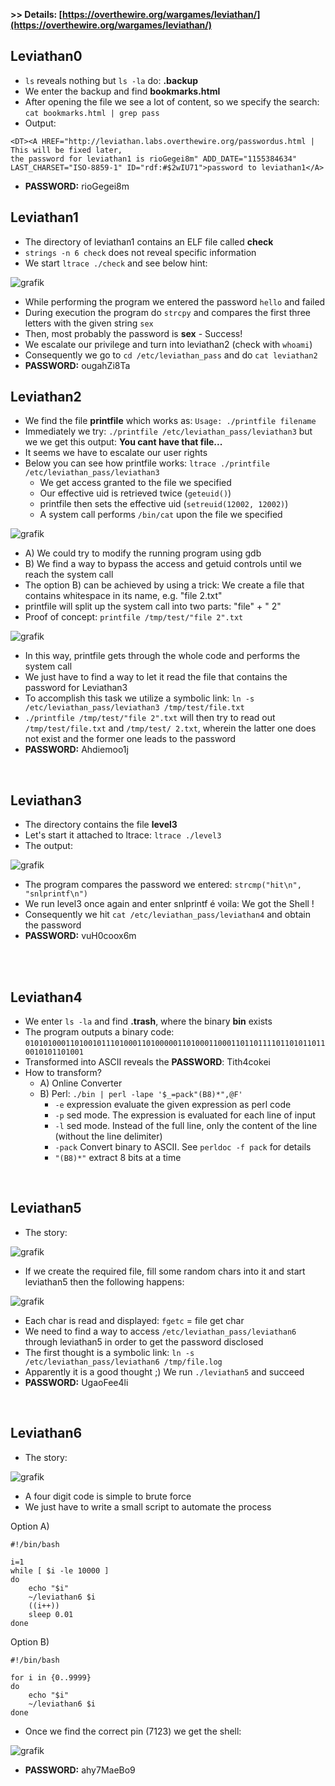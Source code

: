 **>> Details: [https://overthewire.org/wargames/leviathan/](https://overthewire.org/wargames/leviathan/)**

## Leviathan0
- `ls` reveals nothing but `ls -la` do: **.backup**
- We enter the backup and find **bookmarks.html**
- After opening the file we see a lot of content, so we specify the search: `cat bookmarks.html | grep pass`
- Output: 

```
<DT><A HREF="http://leviathan.labs.overthewire.org/passwordus.html | This will be fixed later, 
the password for leviathan1 is rioGegei8m" ADD_DATE="1155384634" LAST_CHARSET="ISO-8859-1" ID="rdf:#$2wIU71">password to leviathan1</A>
```
- **PASSWORD:** rioGegei8m

## Leviathan1
- The directory of leviathan1 contains an ELF file called **check**
- `strings -n 6 check` does not reveal specific information
- We start `ltrace ./check` and see below hint:

![grafik](https://user-images.githubusercontent.com/84674087/142062887-0ab6516d-2a17-491d-9b98-8f2fcb62cf2c.png)

- While performing the program we entered the password `hello` and failed
- During execution the program do `strcpy` and compares the first three letters with the given string `sex`
- Then, most probably the password is **sex** - Success!
- We escalate our privilege and turn into leviathan2 (check with `whoami`)
- Consequently we go to `cd /etc/leviathan_pass` and do `cat leviathan2`
- **PASSWORD:** ougahZi8Ta

## Leviathan2
- We find the file **printfile** which works as: `Usage: ./printfile filename`
- Immediately we try: `./printfile /etc/leviathan_pass/leviathan3` but we we get this output: **You cant have that file...**
- It seems we have to escalate our user rights
- Below you can see how printfile works: `ltrace ./printfile /etc/leviathan_pass/leviathan3`
    - We get access granted to the file we specified
    - Our effective uid is retrieved twice (`geteuid()`)
    - printfile then sets the effective uid (`setreuid(12002, 12002)`)
    - A system call performs `/bin/cat` upon the file we specified

![grafik](https://user-images.githubusercontent.com/84674087/142065462-2d606c01-b0fa-4c45-8af3-d929abc845fb.png)

- A) We could try to modify the running program using gdb
- B) We find a way to bypass the access and getuid controls until we reach the system call
- The option B) can be achieved by using a trick: We create a file that contains whitespace in its name, e.g. "file 2.txt"
- printfile will split up the system call into two parts: "file" + " 2"
- Proof of concept: `printfile /tmp/test/"file 2".txt`

![grafik](https://user-images.githubusercontent.com/84674087/142075688-5b3d4b3b-5c0c-4bd0-82ec-c08aebba25d5.png)

- In this way, printfile gets through the whole code and performs the system call
- We just have to find a way to let it read the file that contains the password for Leviathan3
- To accomplish this task we utilize a symbolic link: `ln -s /etc/leviathan_pass/leviathan3 /tmp/test/file.txt`
- `./printfile /tmp/test/"file 2".txt` will then try to read out `/tmp/test/file.txt` and `/tmp/test/ 2.txt`, wherein the latter one does not exist and the former one leads to the password 
- **PASSWORD:** Ahdiemoo1j

<br />

## Leviathan3
- The directory contains the file **level3**
- Let's start it attached to ltrace: `ltrace ./level3`
- The output:

![grafik](https://user-images.githubusercontent.com/84674087/142216555-6ace1658-5873-4b18-bffc-c8d7f4b6c7e8.png)

- The program compares the password we entered: `strcmp("hit\n", "snlprintf\n")`
- We run level3 once again and enter snlprintf é voila: We got the Shell !
- Consequently we hit `cat /etc/leviathan_pass/leviathan4` and obtain the password
- **PASSWORD:** vuH0coox6m

<br />

<br />

## Leviathan4
- We enter `ls -la` and find **.trash**, where the binary **bin** exists
- The program outputs a binary code: `01010100011010010111010001101000001101000110001101101111011010110110010101101001`
- Transformed into ASCII reveals the **PASSWORD**: Tith4cokei
- How to transform?
    - A) Online Converter
    - B) Perl: `./bin | perl -lape '$_=pack"(B8)*",@F'`
        - `-e` expression evaluate the given expression as perl code
        - `-p` sed mode. The expression is evaluated for each line of input 
        - `-l` sed mode. Instead of the full line, only the content of the line (without the line delimiter)
        - `-pack` Convert binary to ASCII. See `perldoc -f pack` for details
        - `"(B8)*"` extract 8 bits at a time 
<br />


## Leviathan5
- The story:

![grafik](https://user-images.githubusercontent.com/84674087/142221088-366fa39d-19c5-4ac4-bafc-b3725ff6e23e.png)

- If we create the required file, fill some random chars into it and start leviathan5 then the following happens:

![grafik](https://user-images.githubusercontent.com/84674087/142230845-6b58c57d-63f5-40ad-82fc-1d66a3550ddb.png)

- Each char is read and displayed: `fgetc` = file get char
- We need to find a way to access `/etc/leviathan_pass/leviathan6` through leviathan5 in order to get the password disclosed
- The first thought is a symbolic link: `ln -s /etc/leviathan_pass/leviathan6 /tmp/file.log`
- Apparently it is a good thought ;) We run `./leviathan5` and succeed
- **PASSWORD:** UgaoFee4li

<br />

## Leviathan6
- The story:

![grafik](https://user-images.githubusercontent.com/84674087/142235623-2753577e-aaaf-4f69-b7d6-179256c78012.png)

- A four digit code is simple to brute force
- We just have to write a small script to automate the process

Option A)
```
#!/bin/bash

i=1
while [ $i -le 10000 ]
do
    echo "$i" 
    ~/leviathan6 $i 
    ((i++))
    sleep 0.01
done
```

Option B)
```
#!/bin/bash

for i in {0..9999}
do
    echo "$i"
    ~/leviathan6 $i
done
```

- Once we find the correct pin (7123) we get the shell:

![grafik](https://user-images.githubusercontent.com/84674087/142388063-37207317-3fdb-4a05-9c35-82e608f81dfc.png)

- **PASSWORD:** ahy7MaeBo9
